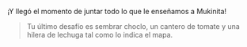 ¡Y llegó el momento de juntar todo lo que le enseñamos a Mukinita!

> Tu último desafío es sembrar choclo, un cantero de tomate y  una hilera de lechuga tal como lo indica el mapa. 